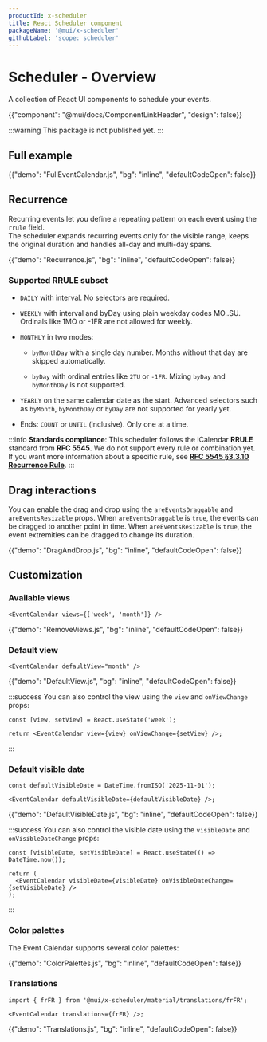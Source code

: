 ```yaml
---
productId: x-scheduler
title: React Scheduler component
packageName: '@mui/x-scheduler'
githubLabel: 'scope: scheduler'
---
```


# Scheduler - Overview

<p class="description">A collection of React UI components to schedule your events.</p>

{{"component": "@mui/docs/ComponentLinkHeader", "design": false}}

:::warning
This package is not published yet.
:::

## Full example

{{"demo": "FullEventCalendar.js", "bg": "inline", "defaultCodeOpen": false}}

## Recurrence

Recurring events let you define a repeating pattern on each event using the `rrule` field.  
The scheduler expands recurring events only for the visible range, keeps the original duration and handles all-day and multi-day spans.

{{"demo": "Recurrence.js", "bg": "inline", "defaultCodeOpen": false}}

### Supported RRULE subset

- `DAILY` with interval. No selectors are required.

- `WEEKLY` with interval and byDay using plain weekday codes MO..SU. Ordinals like 1MO or -1FR are not allowed for weekly.

- `MONTHLY` in two modes:
  - `byMonthDay` with a single day number. Months without that day are skipped automatically.

  - `byDay` with ordinal entries like `2TU` or `-1FR`. Mixing `byDay` and `byMonthDay` is not supported.

- `YEARLY` on the same calendar date as the start. Advanced selectors such as `byMonth`, `byMonthDay` or `byDay` are not supported for yearly yet.

- Ends: `COUNT` or `UNTIL` (inclusive). Only one at a time.

:::info
**Standards compliance**: This scheduler follows the iCalendar **RRULE** standard from **RFC 5545**. We do not support every rule or combination yet. If you want more information about a specific rule, see **[RFC 5545 §3.3.10 Recurrence Rule](https://datatracker.ietf.org/doc/html/rfc5545#section-3.3.10)**.
:::

## Drag interactions

You can enable the drag and drop using the `areEventsDraggable` and `areEventsResizable` props.
When `areEventsDraggable` is `true`, the events can be dragged to another point in time.
When `areEventsResizable` is `true`, the event extremities can be dragged to change its duration.

{{"demo": "DragAndDrop.js", "bg": "inline", "defaultCodeOpen": false}}

## Customization

### Available views

```tsx
<EventCalendar views={['week', 'month']} />
```

{{"demo": "RemoveViews.js", "bg": "inline", "defaultCodeOpen": false}}

### Default view

```tsx
<EventCalendar defaultView="month" />
```

{{"demo": "DefaultView.js", "bg": "inline", "defaultCodeOpen": false}}

:::success
You can also control the view using the `view` and `onViewChange` props:

```tsx
const [view, setView] = React.useState('week');

return <EventCalendar view={view} onViewChange={setView} />;
```

:::

### Default visible date

```tsx
const defaultVisibleDate = DateTime.fromISO('2025-11-01');

<EventCalendar defaultVisibleDate={defaultVisibleDate} />;
```

{{"demo": "DefaultVisibleDate.js", "bg": "inline", "defaultCodeOpen": false}}

:::success
You can also control the visible date using the `visibleDate` and `onVisibleDateChange` props:

```tsx
const [visibleDate, setVisibleDate] = React.useState(() => DateTime.now());

return (
  <EventCalendar visibleDate={visibleDate} onVisibleDateChange={setVisibleDate} />
);
```

:::

### Color palettes

The Event Calendar supports several color palettes:

{{"demo": "ColorPalettes.js", "bg": "inline", "defaultCodeOpen": false}}

### Translations

```tsx
import { frFR } from '@mui/x-scheduler/material/translations/frFR';

<EventCalendar translations={frFR} />;
```

{{"demo": "Translations.js", "bg": "inline", "defaultCodeOpen": false}}
